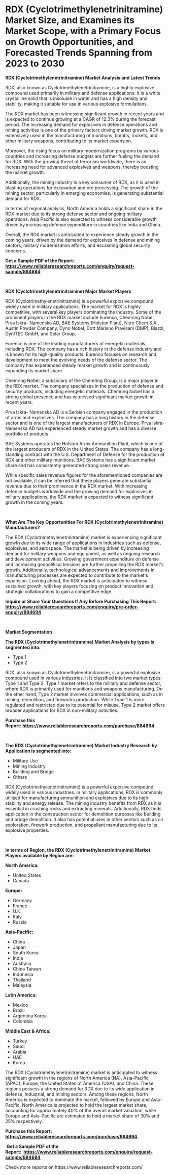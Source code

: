 <p><h1>RDX (Cyclotrimethylenetrinitramine) Market Size, and Examines its Market Scope, with a Primary Focus on Growth Opportunities, and Forecasted Trends Spanning from 2023 to 2030</h1></p><p><strong>RDX (Cyclotrimethylenetrinitramine) Market Analysis and Latest Trends</strong></p>
<p><p>RDX, also known as Cyclotrimethylenetrinitramine, is a highly explosive compound used primarily in military and defense applications. It is a white crystalline solid that is insoluble in water and has a high density and stability, making it suitable for use in various explosive formulations.</p><p>The RDX market has been witnessing significant growth in recent years and is expected to continue growing at a CAGR of 12.3% during the forecast period. The increasing demand for explosives in defense operations and mining activities is one of the primary factors driving market growth. RDX is extensively used in the manufacturing of munitions, bombs, rockets, and other military weapons, contributing to its market expansion.</p><p>Moreover, the rising focus on military modernization programs by various countries and increasing defense budgets are further fueling the demand for RDX. With the growing threat of terrorism worldwide, there is an increasing need for advanced explosives and weapons, thereby boosting the market growth.</p><p>Additionally, the mining industry is a key consumer of RDX, as it is used in blasting operations for excavation and ore processing. The growth of the mining sector, particularly in emerging economies, is generating substantial demand for RDX.</p><p>In terms of regional analysis, North America holds a significant share in the RDX market due to its strong defense sector and ongoing military operations. Asia Pacific is also expected to witness considerable growth, driven by increasing defense expenditure in countries like India and China.</p><p>Overall, the RDX market is anticipated to experience steady growth in the coming years, driven by the demand for explosives in defense and mining sectors, military modernization efforts, and escalating global security concerns.</p></p>
<p><strong>Get a Sample PDF of the Report:&nbsp; <a href="https://www.reliableresearchreports.com/enquiry/request-sample/884694">https://www.reliableresearchreports.com/enquiry/request-sample/884694</a></strong></p>
<p>&nbsp;</p>
<p><strong>RDX (Cyclotrimethylenetrinitramine) Major Market Players</strong></p>
<p><p>RDX (Cyclotrimethylenetrinitramine) is a powerful explosive compound widely used in military applications. The market for RDX is highly competitive, with several key players dominating the industry. Some of the prominent players in the RDX market include Eurenco, Chemring Nobel, Prva Iskra- Namenska AD, BAE Systems (Holston Plant), Nitro Chem S.A., Austin Powder Company, Dyno Nobel, Dott Mariano Pravisani (DMP), Biazzi, DynITEC GmbH, and Solar Group.</p><p>Eurenco is one of the leading manufacturers of energetic materials, including RDX. The company has a rich history in the defense industry and is known for its high-quality products. Eurenco focuses on research and development to meet the evolving needs of the defense sector. The company has experienced steady market growth and is continuously expanding its market share.</p><p>Chemring Nobel, a subsidiary of the Chemring Group, is a major player in the RDX market. The company specializes in the production of defense and security products, including energetic materials. Chemring Nobel has a strong global presence and has witnessed significant market growth in recent years.</p><p>Prva Iskra- Namenska AD is a Serbian company engaged in the production of arms and explosives. The company has a long history in the defense sector and is one of the largest manufacturers of RDX in Europe. Prva Iskra- Namenska AD has experienced steady market growth and has a diverse portfolio of products.</p><p>BAE Systems operates the Holston Army Ammunition Plant, which is one of the largest producers of RDX in the United States. The company has a long-standing contract with the U.S. Department of Defense for the production of RDX and other military munitions. BAE Systems has a significant market share and has consistently generated strong sales revenue.</p><p>While specific sales revenue figures for the aforementioned companies are not available, it can be inferred that these players generate substantial revenue due to their prominence in the RDX market. With increasing defense budgets worldwide and the growing demand for explosives in military applications, the RDX market is expected to witness significant growth in the coming years.</p></p>
<p>&nbsp;</p>
<p><strong>What Are The Key Opportunities For RDX (Cyclotrimethylenetrinitramine) Manufacturers?</strong></p>
<p><p>The RDX (Cyclotrimethylenetrinitramine) market is experiencing significant growth due to its wide range of applications in industries such as defense, explosives, and aerospace. The market is being driven by increasing demand for military weapons and equipment, as well as ongoing research and development activities. Growing government expenditure on defense and increasing geopolitical tensions are further propelling the RDX market's growth. Additionally, technological advancements and improvements in manufacturing processes are expected to contribute to the market's expansion. Looking ahead, the RDX market is anticipated to witness sustained growth, with key players focusing on product innovation and strategic collaborations to gain a competitive edge.</p></p>
<p><strong>Inquire or Share Your Questions If Any Before Purchasing This Report: <a href="https://www.reliableresearchreports.com/enquiry/pre-order-enquiry/884694">https://www.reliableresearchreports.com/enquiry/pre-order-enquiry/884694</a></strong></p>
<p>&nbsp;</p>
<p><strong>Market Segmentation</strong></p>
<p><strong>The RDX (Cyclotrimethylenetrinitramine) Market Analysis by types is segmented into:</strong></p>
<p><ul><li>Type 1</li><li>Type 2</li></ul></p>
<p><p>RDX, also known as Cyclotrimethylenetrinitramine, is a powerful explosive compound used in various industries. It is classified into two market types: Type 1 and Type 2. Type 1 market refers to the military and defense sector, where RDX is primarily used for munitions and weapons manufacturing. On the other hand, Type 2 market involves commercial applications, such as in mining, demolition, and fireworks production. While Type 1 is more regulated and restricted due to its potential for misuse, Type 2 market offers broader applications for RDX in non-military activities.</p></p>
<p><strong>Purchase this Report:&nbsp;<a href="https://www.reliableresearchreports.com/purchase/884694">https://www.reliableresearchreports.com/purchase/884694</a></strong></p>
<p>&nbsp;</p>
<p><strong>The RDX (Cyclotrimethylenetrinitramine) Market Industry Research by Application is segmented into:</strong></p>
<p><ul><li>Military Use</li><li>Mining Industry</li><li>Building and Bridge</li><li>Others</li></ul></p>
<p><p>RDX (Cyclotrimethylenetrinitramine) is a powerful explosive compound widely used in various industries. In military applications, RDX is commonly utilized for manufacturing ammunition and explosives due to its high stability and energy release. The mining industry benefits from RDX as it is essential in crushing rocks and extracting minerals. Additionally, RDX finds application in the construction sector for demolition purposes like building and bridge demolition. It also has potential uses in other sectors such as oil exploration, firework production, and propellant manufacturing due to its explosive properties.</p></p>
<p>&nbsp;</p>
<p><strong>In terms of Region, the RDX (Cyclotrimethylenetrinitramine) Market Players available by Region are:</strong></p>
<p>
    <p> <strong> North America: </strong>
        <ul>
            <li>United States</li>
            <li>Canada</li>
        </ul>
        </p> 
    <p> <strong> Europe: </strong>
        <ul>
            <li>Germany</li>
            <li>France</li>
            <li>U.K.</li>
            <li>Italy</li>
            <li>Russia</li>
        </ul>
        </p> 
    <p> <strong> Asia-Pacific: </strong>
        <ul>
            <li>China</li>
            <li>Japan</li>
            <li>South Korea</li>
            <li>India</li>
            <li>Australia</li>
            <li>China Taiwan</li>
            <li>Indonesia</li>
            <li>Thailand</li>
            <li>Malaysia</li>
        </ul>
        </p> 
    <p> <strong> Latin America: </strong>
        <ul>
            <li>Mexico</li>
            <li>Brazil</li>
            <li>Argentina Korea</li>
            <li>Colombia</li>
        </ul>
        </p> 
    <p> <strong> Middle East & Africa: </strong>
        <ul>
            <li>Turkey</li>
            <li>Saudi</li>
            <li>Arabia</li>
            <li>UAE</li>
            <li>Korea</li>
        </ul>
    </p>
    </p>
<p><p>The RDX (Cyclotrimethylenetrinitramine) market is anticipated to witness significant growth in the regions of North America (NA), Asia-Pacific (APAC), Europe, the United States of America (USA), and China. These regions possess a strong demand for RDX due to its wide application in defense, industrial, and mining sectors. Among these regions, North America is expected to dominate the market, followed by Europe and Asia-Pacific. North America is projected to hold the largest market share, accounting for approximately 40% of the overall market valuation, while Europe and Asia-Pacific are estimated to hold a market share of 30% and 25% respectively.</p></p>
<p><strong>Purchase this Report: <a href="https://www.reliableresearchreports.com/purchase/884694">https://www.reliableresearchreports.com/purchase/884694</a></strong></p>
<p>&nbsp;<strong>Get a Sample PDF of the Report:&nbsp;&nbsp;<a href="https://www.reliableresearchreports.com/enquiry/request-sample/884694">https://www.reliableresearchreports.com/enquiry/request-sample/884694</a></strong></p>
<p><strong></strong></p>
<p>Check more reports on https://www.reliableresearchreports.com/</p>